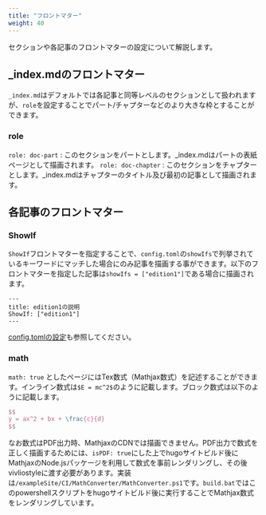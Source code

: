 ```yaml
---
title: "フロントマター"
weight: 40
---
```


セクションや各記事のフロントマターの設定について解説します。

## _index.mdのフロントマター

`_index.md`はデフォルトでは各記事と同等レベルのセクションとして扱われますが、`role`を設定することでパート/チャプターなどのより大きな枠とすることができます。

### role

`role: doc-part` : このセクションをパートとします。_index.mdはパートの表紙ページとして描画されます。
`role: doc-chapter` : このセクションをチャプターとします。_index.mdはチャプターのタイトル及び最初の記事として描画されます。

## 各記事のフロントマター

### ShowIf

`ShowIf`フロントマターを指定することで、`config.toml`の`showIfs`で列挙されているキーワードにマッチした場合にのみ記事を描画する事ができます。以下のフロントマターを指定した記事は`showIfs = ["edition1"]`である場合に描画されます。

```
---
title: edition1の説明
ShowIf: ["edition1"]
---
```

[config.tomlの設定](./config.html#showIfs)も参照してください。

### math

`math: true` としたページにはTex数式（Mathjax数式）を記述することができます。インライン数式は`$E = mc^2$`のように記載します。ブロック数式は以下のように記載します。

```tex
$$
y = ax^2 + bx + \frac{c}{d}
$$
```

なお数式はPDF出力時、MathjaxのCDNでは描画できません。PDF出力で数式を正しく描画するためには、`isPDF: true`にした上でhugoサイトビルド後にMathjaxのNode.jsパッケージを利用して数式を事前レンダリングし、その後vivliostyleに渡す必要があります。実装は`/exampleSite/CI/MathConverter/MathConverter.ps1`です。`build.bat`ではこのpowershellスクリプトをhugoサイトビルド後に実行することでMathjax数式をレンダリングしています。
